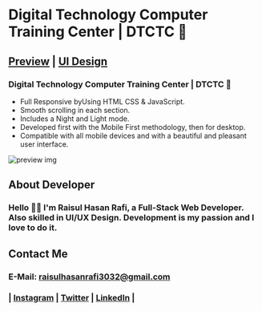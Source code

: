 # Digital Technology Computer Training Center | DTCTC 🌸
## [Preview](https://rhr3032.github.io/MiNi-Portfolio/) | [UI Design](#)


### Digital Technology Computer Training Center | DTCTC 🌸

- Full Responsive byUsing HTML CSS & JavaScript.
- Smooth scrolling in each section.
- Includes a Night and Light mode.
- Developed first with the Mobile First methodology, then for desktop.
- Compatible with all mobile devices and with a beautiful and pleasant user interface.

![preview img](#)

## About Developer
### Hello 👋🏻 I'm Raisul Hasan Rafi, a Full-Stack Web Developer. Also skilled in UI/UX Design. Development is my passion and I love to do it.

## Contact Me
### E-Mail: raisulhasanrafi3032@gmail.com
### | [Instagram](https://instagram.com/rhr_raisulrafi) | [Twitter](https://twitter.com/rhr_raisulrafi) | [LinkedIn](https://linkedin.com/in/rhr3032) | 
